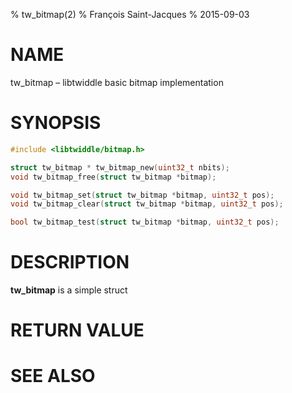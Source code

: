 % tw_bitmap(2)
% François Saint-Jacques
% 2015-09-03

# NAME

tw_bitmap – libtwiddle basic bitmap implementation

# SYNOPSIS

```c
#include <libtwiddle/bitmap.h>

struct tw_bitmap * tw_bitmap_new(uint32_t nbits);
void tw_bitmap_free(struct tw_bitmap *bitmap);

void tw_bitmap_set(struct tw_bitmap *bitmap, uint32_t pos);
void tw_bitmap_clear(struct tw_bitmap *bitmap, uint32_t pos);

bool tw_bitmap_test(struct tw_bitmap *bitmap, uint32_t pos);
```

# DESCRIPTION

**tw_bitmap** is a simple struct

# RETURN VALUE

# SEE ALSO
